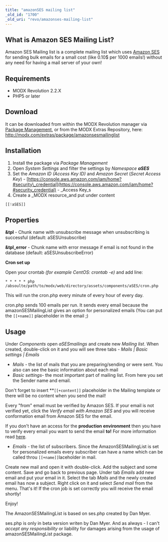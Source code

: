 ```yaml
---
title: "amazonSES mailing list"
_old_id: "1700"
_old_uri: "revo/amazonses-mailing-list"
---
```


## What is Amazon SES Mailing List?

 Amazon SES Mailing list is a complete mailing list which uses [Amazon SES](http://aws.amazon.com/ses/) for sending bulk emails for a small cost (like 0.10$ per 1000 emails!) without any need for having a mail server of your own!

## Requirements

- MODX Revolution 2.2.X
- PHP5 or later

## Download

 It can be downloaded from within the MODX Revolution manager via [Package Management](developing-in-modx/advanced-development/package-management), or from the MODX Extras Repository, here: <http://modx.com/extras/package/amazonsesmailinglist>

## Installation

1. Install the package via _Package Management_
2. Open _System Settings_ and filter the settings by _Namespace **aSES**_
3. Set the _Amazon ID (Access Key ID)_ and _Amazon Secret_ (_Secret Access Key_) - [https://console.aws.amazon.com/iam/home?#security\_credential](https://console.aws.amazon.com/iam/home?#security_credential) - _Access Key_s
4. Create a _MODX resource_and put under content

``` php
[[!aSES]]
```

## Properties

 **&tpl** - Chunk name with unsubscribe message when unsubscribing is successful (default: aSESUnsubscribe)

 **&tpl\_error** - Chunk name with error message if email is not found in the database (default: aSESUnsubscribeError)

 **Cron set up**

 Open your crontab _(for example CentOS: crontab -e)_ and add line:

 ``` plain
* * * * * php /absoulte/path/to/modx/web/directory/assets/components/aSES/cron.php
```

 This will run the cron.php every minute of every hour of every day.

 cron.php sends 100 emails per run. It sends every email because the amazonSESMailingList gives an option for personalized emails (You can put the `[[+name]]` placeholder in the email ;)

## Usage

 Under _Components_ open _aSESmailings_ and create new _Mailing list_. When created, double-click on it and you will see three tabs - _Mails | Basic settings | Emails_

- _Mails_ - the list of mails that you are preparing/sending or were sent. You also can see the basic information about each mail
- _Basic settings_- the most important part of mailing list. From here you set the Sender name and email.

 Don't forget to insert **`[[+content]]` placeholder in the Mailing template or there will be no content when you send the mail!

 Every "from" email must be verified by Amazon SES. If your email is not verified yet, click the _Verify email with Amazon SES_ and you will receive conformation email from Amazon SES for the email.

 If you don't have an access for the **production environment** then you have to verify every email you want to send the email **to!** For more information read [here](http://aws.amazon.com/ses/#functionality).

- _Emails_ - the list of subscribers. Since the AmazonSESMailingList is set for personalized emails every subscriber can have a name which can be called throu `[[+name]]`laceholder in mail.

 Create new mail and open it with double-click. Add the subject and some content. Save and go back to previous page. Under tab _Emails_ add new email and put your email in it. Select the tab _Mails_ and the newly created email has now a subject. Right click on it and select _Send mail_ from the menu. That's it! If the cron job is set correctly you will receive the email shortly!

 Enjoy!

 The AmazonSESMailingList is based on ses.php created by Dan Myer.

 ses.php is only in beta version writen by Dan Myer. And as always - I can't _accept any responsibility_ or liability for damages arising from the usage of amazonSESMailingList package.
